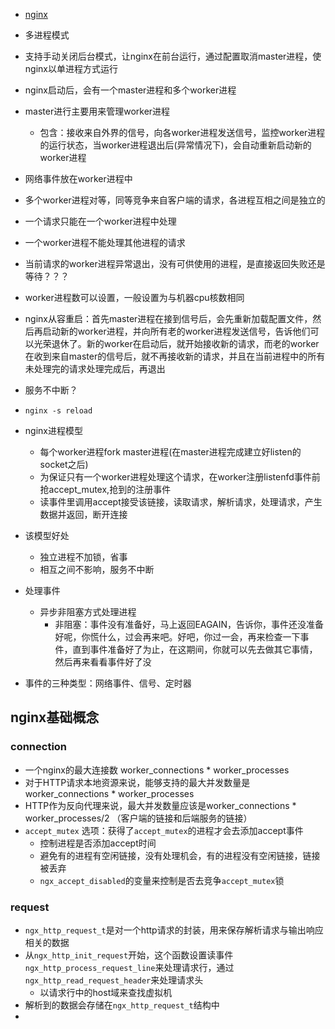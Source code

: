* [nginx](http://tengine.taobao.org/book/chapter_02.html)
* 多进程模式 
* 支持手动关闭后台模式，让nginx在前台运行，通过配置取消master进程，使nginx以单进程方式运行
* nginx启动后，会有一个master进程和多个worker进程
* master进行主要用来管理worker进程
	* 包含：接收来自外界的信号，向各worker进程发送信号，监控worker进程的运行状态，当worker进程退出后(异常情况下)，会自动重新启动新的worker进程
* 网络事件放在worker进程中
* 多个worker进程对等，同等竞争来自客户端的请求，各进程互相之间是独立的
* 一个请求只能在一个worker进程中处理
* 一个worker进程不能处理其他进程的请求
* 当前请求的worker进程异常退出，没有可供使用的进程，是直接返回失败还是等待？？？
* worker进程数可以设置，一般设置为与机器cpu核数相同
* nginx从容重启：首先master进程在接到信号后，会先重新加载配置文件，然后再启动新的worker进程，并向所有老的worker进程发送信号，告诉他们可以光荣退休了。新的worker在启动后，就开始接收新的请求，而老的worker在收到来自master的信号后，就不再接收新的请求，并且在当前进程中的所有未处理完的请求处理完成后，再退出
* 服务不中断？
* `nginx -s reload`
* nginx进程模型
	* 每个worker进程fork master进程(在master进程完成建立好listen的socket之后)
	* 为保证只有一个worker进程处理这个请求，在worker注册listenfd事件前抢accept_mutex,抢到的注册事件
	* 读事件里调用accept接受该链接，读取请求，解析请求，处理请求，产生数据并返回，断开连接
* 该模型好处
	* 独立进程不加锁，省事
	* 相互之间不影响，服务不中断
* 处理事件
	* 异步非阻塞方式处理进程
		* 非阻塞：事件没有准备好，马上返回EAGAIN，告诉你，事件还没准备好呢，你慌什么，过会再来吧。好吧，你过一会，再来检查一下事件，直到事件准备好了为止，在这期间，你就可以先去做其它事情，然后再来看看事件好了没

* 事件的三种类型：网络事件、信号、定时器

## nginx基础概念
### connection
* 一个nginx的最大连接数 worker_connections * worker_processes
* 对于HTTP请求本地资源来说，能够支持的最大并发数量是worker_connections * worker_processes
* HTTP作为反向代理来说，最大并发数量应该是worker_connections * worker_processes/2 （客户端的链接和后端服务的链接）
* `accept_mutex` 选项：获得了`accept_mutex`的进程才会去添加accept事件
	* 控制进程是否添加accept时间
	* 避免有的进程有空闲链接，没有处理机会，有的进程没有空闲链接，链接被丢弃
	* `ngx_accept_disabled`的变量来控制是否去竞争`accept_mutex`锁

### request
* `ngx_http_request_t`是对一个http请求的封装，用来保存解析请求与输出响应相关的数据
* 从`ngx_http_init_request`开始，这个函数设置读事件`ngx_http_process_request_line`来处理请求行，通过`ngx_http_read_request_header`来处理请求头
	* 以请求行中的host域来查找虚拟机
* 解析到的数据会存储在`ngx_http_request_t`结构中
* 